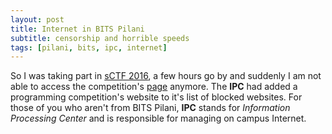 ```yaml
---
layout: post
title: Internet in BITS Pilani
subtitle: censorship and horrible speeds
tags: [pilani, bits, ipc, internet]
---
```


So I was taking part in [sCTF 2016](https://sctf.io), a few hours go by and suddenly I am not able to access the competition's [page](https://compete.sctf.io) anymore. The **IPC** had added a programming competition's website to it's list of blocked websites. For those of you who aren't from BITS Pilani, **IPC** stands for *Information Processing Center* and is responsible for managing on campus Internet.